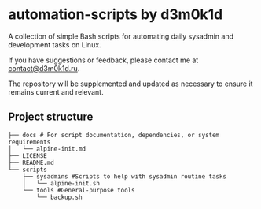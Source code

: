 # automation-scripts by d3m0k1d

A collection of simple Bash scripts for automating daily sysadmin and development tasks on Linux.

If you have suggestions or feedback, please contact me at [contact@d3m0k1d.ru](mailto:contact@d3m0k1d.ru).

The repository will be supplemented and updated as necessary to ensure it remains current and relevant.
## Project structure
```
├── docs # For script documentation, dependencies, or system requirements
│   └── alpine-init.md
├── LICENSE
├── README.md
└── scripts
    ├── sysadmins #Scripts to help with sysadmin routine tasks
    │   └── alpine-init.sh
    └── tools #General-purpose tools
        └── backup.sh 
```
